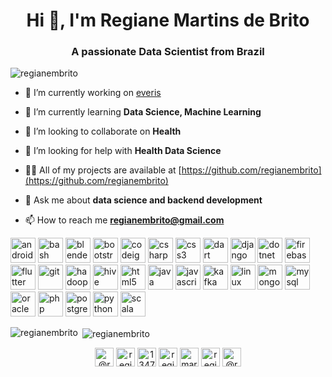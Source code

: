 <h1 align="center">Hi 👋, I'm Regiane Martins de Brito</h1>
<h3 align="center">A passionate Data Scientist from Brazil</h3>

<p align="left"> <img src="https://komarev.com/ghpvc/?username=regianembrito" alt="regianembrito" /> </p>

- 🔭 I’m currently working on [everis](https://www.everis.com/brazil/pt-br/home-br)

- 🌱 I’m currently learning **Data Science, Machine Learning**

- 👯 I’m looking to collaborate on **Health**

- 🤝 I’m looking for help with **Health Data Science**

- 👨‍💻 All of my projects are available at [https://github.com/regianembrito](https://github.com/regianembrito)

- 💬 Ask me about **data science and backend development**

- 📫 How to reach me **regianembrito@gmail.com**

<p align="left"><img src="https://devicons.github.io/devicon/devicon.git/icons/android/android-original-wordmark.svg" alt="android" width="40" height="40"/> <img src="https://www.vectorlogo.zone/logos/gnu_bash/gnu_bash-icon.svg" alt="bash" width="40" height="40"/> <img src="https://download.blender.org/branding/community/blender_community_badge_white.svg" alt="blender" width="40" height="40"/> <img src="https://devicons.github.io/devicon/devicon.git/icons/bootstrap/bootstrap-plain.svg" alt="bootstrap" width="40" height="40"/> <img src="https://cdn.worldvectorlogo.com/logos/codeigniter.svg" alt="codeigniter" width="40" height="40"/> <img src="https://devicons.github.io/devicon/devicon.git/icons/csharp/csharp-original.svg" alt="csharp" width="40" height="40"/> <img src="https://devicons.github.io/devicon/devicon.git/icons/css3/css3-original-wordmark.svg" alt="css3" width="40" height="40"/> <img src="https://www.vectorlogo.zone/logos/dartlang/dartlang-icon.svg" alt="dart" width="40" height="40"/> <img src="https://devicons.github.io/devicon/devicon.git/icons/django/django-original.svg" alt="django" width="40" height="40"/> <img src="https://devicons.github.io/devicon/devicon.git/icons/dot-net/dot-net-original-wordmark.svg" alt="dotnet" width="40" height="40"/> <img src="https://www.vectorlogo.zone/logos/firebase/firebase-icon.svg" alt="firebase" width="40" height="40"/> <img src="https://www.vectorlogo.zone/logos/flutterio/flutterio-icon.svg" alt="flutter" width="40" height="40"/> <img src="https://www.vectorlogo.zone/logos/git-scm/git-scm-icon.svg" alt="git" width="40" height="40"/> <img src="https://www.vectorlogo.zone/logos/apache_hadoop/apache_hadoop-icon.svg" alt="hadoop" width="40" height="40"/> <img src="https://www.vectorlogo.zone/logos/apache_hive/apache_hive-icon.svg" alt="hive" width="40" height="40"/> <img src="https://devicons.github.io/devicon/devicon.git/icons/html5/html5-original-wordmark.svg" alt="html5" width="40" height="40"/> <img src="https://devicons.github.io/devicon/devicon.git/icons/java/java-original-wordmark.svg" alt="java" width="40" height="40"/> <img src="https://devicons.github.io/devicon/devicon.git/icons/javascript/javascript-original.svg" alt="javascript" width="40" height="40"/> <img src="https://www.vectorlogo.zone/logos/apache_kafka/apache_kafka-icon.svg" alt="kafka" width="40" height="40"/> <img src="https://devicons.github.io/devicon/devicon.git/icons/linux/linux-original.svg" alt="linux" width="40" height="40"/> <img src="https://devicons.github.io/devicon/devicon.git/icons/mongodb/mongodb-original-wordmark.svg" alt="mongodb" width="40" height="40"/> <img src="https://devicons.github.io/devicon/devicon.git/icons/mysql/mysql-original-wordmark.svg" alt="mysql" width="40" height="40"/> <img src="https://devicons.github.io/devicon/devicon.git/icons/oracle/oracle-original.svg" alt="oracle" width="40" height="40"/> <img src="https://devicons.github.io/devicon/devicon.git/icons/php/php-original.svg" alt="php" width="40" height="40"/> <img src="https://devicons.github.io/devicon/devicon.git/icons/postgresql/postgresql-original-wordmark.svg" alt="postgresql" width="40" height="40"/> <img src="https://devicons.github.io/devicon/devicon.git/icons/python/python-original.svg" alt="python" width="40" height="40"/> <img src="https://devicons.github.io/devicon/devicon.git/icons/scala/scala-original-wordmark.svg" alt="scala" width="40" height="40"/></p><p><img align="left" src="https://github-readme-stats.vercel.app/api/top-langs/?username=regianembrito&layout=compact&hide=html" alt="regianembrito" /></p>

<p>&nbsp;<img align="center" src="https://github-readme-stats.vercel.app/api?username=regianembrito&show_icons=true" alt="regianembrito" /></p>

<p align="center">
<a href="https://twitter.com/@regiane_andrade" target="blank"><img align="center" src="https://cdn.jsdelivr.net/npm/simple-icons@3.0.1/icons/twitter.svg" alt="@regiane_andrade" height="30" width="30" /></a>
<a href="https://linkedin.com/in/regianembrito" target="blank"><img align="center" src="https://cdn.jsdelivr.net/npm/simple-icons@3.0.1/icons/linkedin.svg" alt="regianembrito" height="30" width="30" /></a>
<a href="https://stackoverflow.com/users/13471053" target="blank"><img align="center" src="https://cdn.jsdelivr.net/npm/simple-icons@3.0.1/icons/stackoverflow.svg" alt="13471053" height="30" width="30" /></a>
<a href="https://kaggle.com/regianemartinsbrito" target="blank"><img align="center" src="https://cdn.jsdelivr.net/npm/simple-icons@3.0.1/icons/kaggle.svg" alt="regianemartinsbrito" height="30" width="30" /></a>
<a href="https://fb.com/martins.regiane.silva" target="blank"><img align="center" src="https://cdn.jsdelivr.net/npm/simple-icons@3.0.1/icons/facebook.svg" alt="martins.regiane.silva" height="30" width="30" /></a>
<a href="https://instagram.com/regiane.mbrito" target="blank"><img align="center" src="https://cdn.jsdelivr.net/npm/simple-icons@3.0.1/icons/instagram.svg" alt="regiane.mbrito" height="30" width="30" /></a>
<a href="https://medium.com/@regianembrito" target="blank"><img align="center" src="https://cdn.jsdelivr.net/npm/simple-icons@3.0.1/icons/medium.svg" alt="@regianembrito" height="30" width="30" /></a>
</p>
